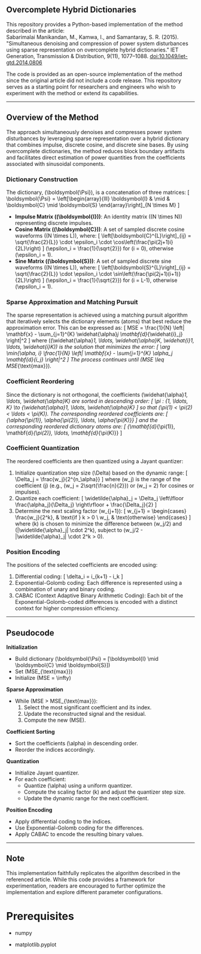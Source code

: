 ## Overcomplete Hybrid Dictionaries

This repository provides a Python-based implementation of the method described in the article:  
Sabarimalai Manikandan, M., Kamwa, I., and Samantaray, S. R. (2015). "Simultaneous denoising and compression of power system disturbances using sparse representation on overcomplete hybrid dictionaries." IET Generation, Transmission & Distribution, 9(11), 1077–1088. [doi:10.1049/iet-gtd.2014.0806](https://ietresearch.onlinelibrary.wiley.com/doi/full/10.1049/iet-gtd.2014.0806)

The code is provided as an open-source implementation of the method since the original article did not include a code release. This repository serves as a starting point for researchers and engineers who wish to experiment with the method or extend its capabilities.

---

## Overview of the Method

The approach simultaneously denoises and compresses power system disturbances by leveraging sparse representation over a hybrid dictionary that combines impulse, discrete cosine, and discrete sine bases. By using overcomplete dictionaries, the method reduces block boundary artifacts and facilitates direct estimation of power quantities from the coefficients associated with sinusoidal components.

### Dictionary Construction
The dictionary, \(\boldsymbol{\Psi}\), is a concatenation of three matrices:
\[
\boldsymbol{\Psi} = \left[\begin{array}{lll}
\boldsymbol{I} & \mid & \boldsymbol{C} \mid \boldsymbol{S}
\end{array}\right]_{N \times M}
\]
- **Impulse Matrix (\(\boldsymbol{I}\))**: An identity matrix (\(N \times N\)) representing discrete impulses.
- **Cosine Matrix (\(\boldsymbol{C}\))**: A set of sampled discrete cosine waveforms (\(N \times L\)), where:
  \[
  \left[\boldsymbol{C}^{L}\right]_{ij} = \sqrt{\frac{2}{L}} \cdot \epsilon_i \cdot \cos\left(\frac{\pi(2j+1)i}{2L}\right)
  \]
  \(\epsilon_i = \frac{1}{\sqrt{2}}\) for \(i = 0\), otherwise \(\epsilon_i = 1\).
- **Sine Matrix (\(\boldsymbol{S}\))**: A set of sampled discrete sine waveforms (\(N \times L\)), where:
  \[
  \left[\boldsymbol{S}^{L}\right]_{ij} = \sqrt{\frac{2}{L}} \cdot \epsilon_i \cdot \sin\left(\frac{\pi(2j+1)(i+1)}{2L}\right)
  \]
  \(\epsilon_i = \frac{1}{\sqrt{2}}\) for \(i = L-1\), otherwise \(\epsilon_i = 1\).

### Sparse Approximation and Matching Pursuit
The sparse representation is achieved using a matching pursuit algorithm that iteratively selects the dictionary elements (atoms) that best reduce the approximation error. This can be expressed as:
\[
MSE = \frac{1}{N} \left\| \mathbf{x} - \sum_{j=1}^{K} \widehat{\alpha}_j \mathbf{d}_{\widehat{i}_j} \right\|^2
\]
where \((\widehat{\alpha}_1, \ldots, \widehat{\alpha}_K, \widehat{i}_1, \ldots, \widehat{i}_K)\) is the solution that minimizes the error:
\[
\arg \min_{\alpha, i} \frac{1}{N} \left\| \mathbf{x} - \sum_{j=1}^{K} \alpha_j \mathbf{d}_{i_j} \right\|^2
\]
The process continues until \(MSE \leq MSE_{\text{max}}\).

### Coefficient Reordering
Since the dictionary is not orthogonal, the coefficients \(\widehat{\alpha}_1, \ldots, \widehat{\alpha}_K\) are sorted in descending order:
\[
\pi : \{1, \ldots, K\} \to \{\widehat{\alpha}_1, \ldots, \widehat{\alpha}_K\}
\]
so that \(\pi(1) < \pi(2) < \ldots < \pi(K)\). The corresponding reordered coefficients are:
\[
\{\alpha_{\pi(1)}, \alpha_{\pi(2)}, \ldots, \alpha_{\pi(K)}\}
\]
and the corresponding reordered dictionary atoms are:
\[
\{\mathbf{d}_{\pi(1)}, \mathbf{d}_{\pi(2)}, \ldots, \mathbf{d}_{\pi(K)}\}
\]

### Coefficient Quantization
The reordered coefficients are then quantized using a Jayant quantizer:
1. Initialize quantization step size \(\Delta\) based on the dynamic range:
   \[
   \Delta_j = \frac{w_j}{2^{n_\alpha}}
   \]
   where \(w_j\) is the range of the coefficient \(j\) (e.g., \(w_j = 2\sqrt{\frac{n}{2}}\) or \(w_j = 2\) for cosines or impulses).
2. Quantize each coefficient:
   \[
   \widetilde{\alpha}_j = \Delta_j \left\lfloor \frac{\alpha_j}{\Delta_j} \right\rfloor + \frac{\Delta_j}{2}
   \]
3. Determine the next scaling factor \(w_{j+1}\):
   \[
   w_{j+1} =
   \begin{cases}
   \frac{w_j}{2^k}, & \text{if } k > 0 \\
   w_j, & \text{otherwise}
   \end{cases}
   \]
   where \(k\) is chosen to minimize the difference between \(w_j/2\) and \(|\widetilde{\alpha}_j| \cdot 2^k\), subject to \(w_j/2 - |\widetilde{\alpha}_j| \cdot 2^k > 0\).

### Position Encoding
The positions of the selected coefficients are encoded using:
1. Differential coding:
   \[
   \delta_i = i_{k+1} - i_k
   \]
2. Exponential-Golomb coding:
   Each difference is represented using a combination of unary and binary coding.
3. CABAC (Context Adaptive Binary Arithmetic Coding):
   Each bit of the Exponential-Golomb-coded differences is encoded with a distinct context for higher compression efficiency.

---

## Pseudocode

**Initialization**  
- Build dictionary \(\boldsymbol{\Psi} = [\boldsymbol{I} \mid \boldsymbol{C} \mid \boldsymbol{S}]\)  
- Set \(MSE_{\text{max}}\)  
- Initialize \(MSE = \infty\)

**Sparse Approximation**  
- While \(MSE > MSE_{\text{max}}\):  
  1. Select the most significant coefficient and its index.  
  2. Update the reconstructed signal and the residual.  
  3. Compute the new \(MSE\).

**Coefficient Sorting**  
- Sort the coefficients \(\alpha\) in descending order.  
- Reorder the indices accordingly.

**Quantization**  
- Initialize Jayant quantizer.  
- For each coefficient:  
  - Quantize \(\alpha\) using a uniform quantizer.  
  - Compute the scaling factor \(k\) and adjust the quantizer step size.  
  - Update the dynamic range for the next coefficient.

**Position Encoding**  
- Apply differential coding to the indices.  
- Use Exponential-Golomb coding for the differences.  
- Apply CABAC to encode the resulting binary values.

---

## Note
This implementation faithfully replicates the algorithm described in the referenced article. While this code provides a framework for experimentation, readers are encouraged to further optimize the implementation and explore different parameter configurations.


# Prerequisites

- numpy


- matplotlib.pyplot
